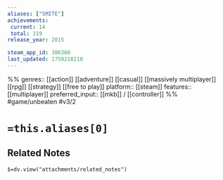 ```yaml
---
aliases: ["SMITE"]
achievements:
 current: 14
 total: 319
release_year: 2015

steam_app_id: 386360
last_updated: 1750218210
---
```

%%
genres:: [[action]] [[adventure]] [[casual]] [[massively multiplayer]] [[rpg]] [[strategy]] [[free to play]]
platform:: [[steam]]
features:: [[multiplayer]]
preferred_input:: [[mkb]] / [[controller]]
%%
#game/unbeaten
#v3/2

# `=this.aliases[0]`
## Related Notes
`$=dv.view("attachments/related_notes")`